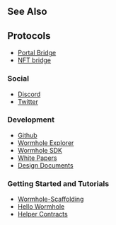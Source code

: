 See Also
--------

## Protocols 

* [Portal Bridge ](https://www.portalbridge.com/#/transfer)
* [NFT bridge](https://www.portalbridge.com/#/nft)


### Social
<!-- TODO: Telegram? -->
* [Discord](https://discord.gg/hJfuptmg6b) <!-- TODO: Discord link actually work? get a better one like discord.gg/wormhole use this https://support.discord.com/hc/en-us/articles/115001542132-Custom-Invite-Link#:~:text=You%20can%20find%20the%20option,Server%20Settings%20%3E%20Custom%20Invite%20Link. -->
* [Twitter](https://twitter.com/wormholecrypto)

### Development 

* [Github](https://github.com/wormhole-foundation/wormhole)
* [Wormhole Explorer](https://wormholenetwork.com/explorer)
* [Wormhole SDK](https://www.npmjs.com/package/@certusone/wormhole-sdk)
* [White Papers](https://github.com/wormhole-foundation/wormhole/tree/main/whitepapers)
* [Design Documents](https://github.com/wormhole-foundation/wormhole/tree/main/docs)

### Getting Started and Tutorials

* [Wormhole-Scaffolding](https://github.com/wormhole-foundation/wormhole-scaffolding)
* [Hello Wormhole](https://github.com/wormhole-foundation/hello-wormhole)
* [Helper Contracts](https://github.com/wormhole-foundation/helper-contracts)
